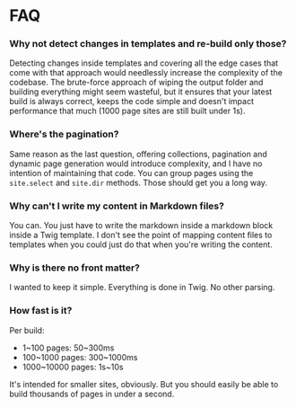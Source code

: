 # FAQ

### Why not detect changes in templates and re-build only those?
Detecting changes inside templates and covering all the edge cases that come with that approach would needlessly increase the complexity of the codebase. The brute-force approach of wiping the output folder and building everything might seem wasteful, but it ensures that your latest build is always correct, keeps the code simple and doesn't impact performance that much (1000 page sites are still built under 1s).

### Where's the pagination?
Same reason as the last question, offering collections, pagination and dynamic page generation would introduce complexity, and I have no intention of maintaining that code. You can group pages using the `site.select` and `site.dir` methods. Those should get you a long way. 

### Why can't I write my content in Markdown files?
You can. You just have to write the markdown inside a markdown block inside a Twig template. I don't see the point of mapping content files to templates when you could just do that when you're writing the content.

### Why is there no front matter?
I wanted to keep it simple. Everything is done in Twig. No other parsing.

### How fast is it?
Per build:

* 1~100 pages: 50~300ms
* 100~1000 pages: 300~1000ms
* 1000~10000 pages: 1s~10s

It's intended for smaller sites, obviously. But you should easily be able to build thousands of pages in under a second.